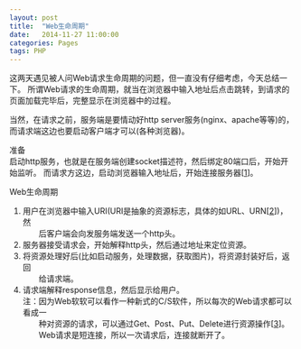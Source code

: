 ```yaml
---
layout: post
title:  "Web生命周期"
date:   2014-11-27 11:00:00
categories: Pages
tags: PHP
---
```


这两天遇见被人问Web请求生命周期的问题，但一直没有仔细考虑，今天总结一下。
所谓Web请求的生命周期，就当在浏览器中输入地址后点击跳转，到请求的页面加载完毕后，完整显示在浏览器中的过程。 

当然，在请求之前，服务端是要情动好http server服务(nginx、apache等等)的，而请求端这边也要启动客户端才可以(各种浏览器)。  

准备    
启动http服务，也就是在服务端创建socket描述符，然后绑定80端口后，开始开始监听。
而请求方这边，启动浏览器输入地址后，开始连接服务器\[[1]\]。

Web生命周期     
1. 用户在浏览器中输入URI(URI是抽象的资源标志，具体的如URL、URN\[[2]\])，然  
&ensp;&ensp;&ensp;&ensp;后客户端会向发服务端发送一个http头。   
2. 服务器接受请求会，开始解释http头，然后通过地址来定位资源。   
3. 将资源处理好后(比如启动服务，处理数据，获取图片)，将资源封装好后，返回   
&ensp;&ensp;&ensp;&ensp;给请求端。      
4. 请求端解释response信息，然后显示给用户。     
注：因为Web软软可以看作一种新式的C/S软件，所以每次的Web请求都可以看成一  
&ensp;&ensp;&ensp;&ensp;种对资源的请求，可以通过Get、Post、Put、Delete进行资源操作\[[3]\]。    
&ensp;&ensp;&ensp;&ensp;Web请求是短连接，所以一次请求后，连接就断开了。 


[1]: http://product.china-pub.com/196770
[2]: http://www.cnblogs.com/gaojing/archive/2012/02/04/2413626.html
[3]: http://www.ruanyifeng.com/blog/2011/09/restful.html
